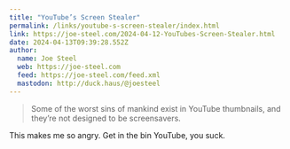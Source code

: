 ```yaml
---
title: "YouTube’s Screen Stealer"
permalink: /links/youtube-s-screen-stealer/index.html
link: https://joe-steel.com/2024-04-12-YouTubes-Screen-Stealer.html
date: 2024-04-13T09:39:28.552Z
author: 
  name: Joe Steel
  web: https://joe-steel.com
  feed: https://joe-steel.com/feed.xml
  mastodon: http://duck.haus/@joesteel
---
```


> Some of the worst sins of mankind exist in YouTube thumbnails, and they’re not designed to be screensavers.

This makes me so angry. Get in the bin YouTube, you suck.

